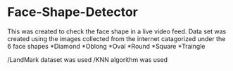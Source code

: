 # Face-Shape-Detector

This was created to check the face shape in a live video feed.
Data set was created using the images collected from the internet catagorized under the 6 face shapes
 *Diamond
 *Oblong
 *Oval
 *Round
 *Square
 *Traingle

/LandMark dataset was used
/KNN algorithm was used
